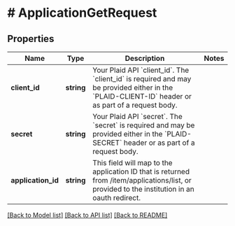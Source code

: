 # # ApplicationGetRequest

## Properties

Name | Type | Description | Notes
------------ | ------------- | ------------- | -------------
**client_id** | **string** | Your Plaid API &#x60;client_id&#x60;. The &#x60;client_id&#x60; is required and may be provided either in the &#x60;PLAID-CLIENT-ID&#x60; header or as part of a request body. |
**secret** | **string** | Your Plaid API &#x60;secret&#x60;. The &#x60;secret&#x60; is required and may be provided either in the &#x60;PLAID-SECRET&#x60; header or as part of a request body. |
**application_id** | **string** | This field will map to the application ID that is returned from /item/applications/list, or provided to the institution in an oauth redirect. |

[[Back to Model list]](../../README.md#models) [[Back to API list]](../../README.md#endpoints) [[Back to README]](../../README.md)
